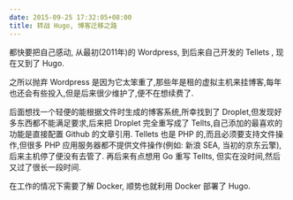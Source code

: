 ```yaml
---
date: 2015-09-25 17:32:05+08:00
title: 转战 Hugo, 博客迁移之路
---
```


都快要把自己感动, 从最初(2011年)的 Wordpress, 到后来自己开发的 Tellets , 现在又到了 Hugo.

之所以抛弃 Wordpress 是因为它太笨重了,那些年是租的虚拟主机来挂博客,每年也还会有些投入,但是后来很少维护了,便不在想续费了.

后面想找一个轻便的能根据文件时生成的博客系统,所幸找到了 Droplet,但发现好多东西都不能满足要求,后来把 Droplet 完全重写成了 Tellts,自己添加的最喜欢的功能是直接配置 Github 的文章引用. Tellets 也是 PHP 的,而且必须要支持文件操作,但很多 PHP 应用服务器都不提供文件操作(例如: 新浪 SEA, 当初的京东云擎),后来主机停了便没有去管了. 再后来有点想用 Go 重写 Tellts, 但实在没时间,然后又过了很长一段时间.

在工作的情况下需要了解 Docker, 顺势也就利用 Docker 部署了 Hugo.
